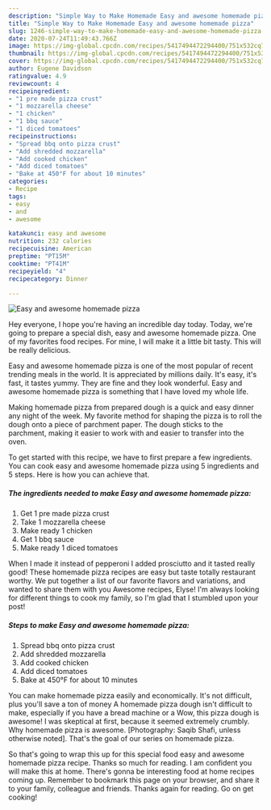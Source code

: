 ```yaml
---
description: "Simple Way to Make Homemade Easy and awesome homemade pizza"
title: "Simple Way to Make Homemade Easy and awesome homemade pizza"
slug: 1246-simple-way-to-make-homemade-easy-and-awesome-homemade-pizza
date: 2020-07-24T11:49:43.766Z
image: https://img-global.cpcdn.com/recipes/5417494472294400/751x532cq70/easy-and-awesome-homemade-pizza-recipe-main-photo.jpg
thumbnail: https://img-global.cpcdn.com/recipes/5417494472294400/751x532cq70/easy-and-awesome-homemade-pizza-recipe-main-photo.jpg
cover: https://img-global.cpcdn.com/recipes/5417494472294400/751x532cq70/easy-and-awesome-homemade-pizza-recipe-main-photo.jpg
author: Eugene Davidson
ratingvalue: 4.9
reviewcount: 4
recipeingredient:
- "1 pre made pizza crust"
- "1 mozzarella cheese"
- "1 chicken"
- "1 bbq sauce"
- "1 diced tomatoes"
recipeinstructions:
- "Spread bbq onto pizza crust"
- "Add shredded mozzarella"
- "Add cooked chicken"
- "Add diced tomatoes"
- "Bake at 450°F for about 10 minutes"
categories:
- Recipe
tags:
- easy
- and
- awesome

katakunci: easy and awesome 
nutrition: 232 calories
recipecuisine: American
preptime: "PT15M"
cooktime: "PT41M"
recipeyield: "4"
recipecategory: Dinner

---
```



![Easy and awesome homemade pizza](https://img-global.cpcdn.com/recipes/5417494472294400/751x532cq70/easy-and-awesome-homemade-pizza-recipe-main-photo.jpg)

Hey everyone, I hope you're having an incredible day today. Today, we're going to prepare a special dish, easy and awesome homemade pizza. One of my favorites food recipes. For mine, I will make it a little bit tasty. This will be really delicious.

Easy and awesome homemade pizza is one of the most popular of recent trending meals in the world. It is appreciated by millions daily. It's easy, it's fast, it tastes yummy. They are fine and they look wonderful. Easy and awesome homemade pizza is something that I have loved my whole life.

Making homemade pizza from prepared dough is a quick and easy dinner any night of the week. My favorite method for shaping the pizza is to roll the dough onto a piece of parchment paper. The dough sticks to the parchment, making it easier to work with and easier to transfer into the oven.


To get started with this recipe, we have to first prepare a few ingredients. You can cook easy and awesome homemade pizza using 5 ingredients and 5 steps. Here is how you can achieve that.

<!--inarticleads1-->

##### The ingredients needed to make Easy and awesome homemade pizza:

1. Get 1 pre made pizza crust
1. Take 1 mozzarella cheese
1. Make ready 1 chicken
1. Get 1 bbq sauce
1. Make ready 1 diced tomatoes


When I made it instead of pepperoni I added prosciutto and it tasted really good! These homemade pizza recipes are easy but taste totally restaurant worthy. We put together a list of our favorite flavors and variations, and wanted to share them with you Awesome recipes, Elyse! I&#39;m always looking for different things to cook my family, so I&#39;m glad that I stumbled upon your post! 

<!--inarticleads2-->

##### Steps to make Easy and awesome homemade pizza:

1. Spread bbq onto pizza crust
1. Add shredded mozzarella
1. Add cooked chicken
1. Add diced tomatoes
1. Bake at 450°F for about 10 minutes


You can make homemade pizza easily and economically. It&#39;s not difficult, plus you&#39;ll save a ton of money A homemade pizza dough isn&#39;t difficult to make, especially if you have a bread machine or a Wow, this pizza dough is awesome! I was skeptical at first, because it seemed extremely crumbly. Why homemade pizza is awesome. [Photography: Saqib Shafi, unless otherwise noted]. That&#39;s the goal of our series on homemade pizza. 

So that's going to wrap this up for this special food easy and awesome homemade pizza recipe. Thanks so much for reading. I am confident you will make this at home. There's gonna be interesting food at home recipes coming up. Remember to bookmark this page on your browser, and share it to your family, colleague and friends. Thanks again for reading. Go on get cooking!
